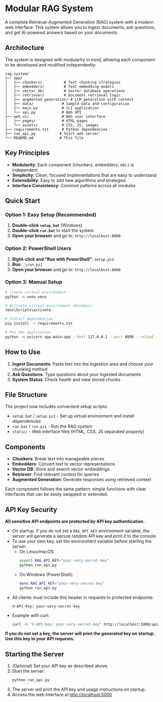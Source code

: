 # Modular RAG System

A complete Retrieval-Augmented Generation (RAG) system with a modern web interface. This system allows you to ingest documents, ask questions, and get AI-powered answers based on your documents.

## Architecture

The system is designed with modularity in mind, allowing each component to be developed and modified independently:

```
rag-system/
├── app/
│   ├── chunkers/          # Text chunking strategies
│   ├── embedders/         # Text embedding models
│   ├── vector_db/         # Vector database operations
│   ├── retriever/         # Document retrieval logic
│   ├── augmented_generation/ # LLM generation with context
│   ├── data/             # Sample data and configuration
│   ├── main.py           # CLI application
│   └── api.py            # Web API
├── web_ui/               # Web user interface
│   ├── pages/            # HTML pages
│   └── assets/           # CSS, JS, images
├── requirements.txt      # Python dependencies
├── run_api.py           # Start web server
└── README.md            # This file
```

## Key Principles

- **Modularity**: Each component (chunkers, embedders, etc.) is independent
- **Simplicity**: Clean, focused implementations that are easy to understand
- **Extensibility**: Easy to add new algorithms and strategies
- **Interface Consistency**: Common patterns across all modules

## Quick Start

### Option 1: Easy Setup (Recommended)
1. **Double-click `setup.bat`** (Windows) 
2. **Double-click `run.bat`** to start the system
3. **Open your browser** and go to: `http://localhost:8000`

### Option 2: PowerShell Users
1. **Right-click and "Run with PowerShell"**: `setup.ps1`
2. **Run**: `.\run.ps1` 
3. **Open your browser** and go to: `http://localhost:8000`

### Option 3: Manual Setup
```bash
# Create virtual environment
python -m venv venv

# Activate virtual environment (Windows)
venv\Scripts\activate

# Install dependencies
pip install -r requirements.txt

# Run the application
python -m uvicorn app.main:app --host 127.0.0.1 --port 8000 --reload
```

## How to Use

1. **Ingest Documents**: Paste text into the ingestion area and choose your chunking method
2. **Ask Questions**: Type questions about your ingested documents  
3. **System Status**: Check health and view stored chunks

## File Structure

The project now includes convenient setup scripts:

- `setup.bat` / `setup.ps1` - Set up virtual environment and install dependencies
- `run.bat` / `run.ps1` - Run the RAG system
- `static/` - Web interface files (HTML, CSS, JS separated properly)

## Components

- **Chunkers**: Break text into manageable pieces
- **Embedders**: Convert text to vector representations
- **Vector DB**: Store and search vector embeddings
- **Retriever**: Find relevant context for queries
- **Augmented Generation**: Generate responses using retrieved context

Each component follows the same pattern: simple functions with clear interfaces that can be easily swapped or extended. 

## API Key Security

**All sensitive API endpoints are protected by API key authentication.**

- On startup, if you do not set a `RAG_API_KEY` environment variable, the server will generate a secure random API key and print it to the console.
- To use your own key, set the environment variable before starting the server:
  - On Linux/macOS:
    ```sh
    export RAG_API_KEY="your-very-secret-key"
    python run_api.py
    ```
  - On Windows (PowerShell):
    ```powershell
    $env:RAG_API_KEY="your-very-secret-key"
    python run_api.py
    ```
- All clients must include this header in requests to protected endpoints:
  ```
  X-API-Key: your-very-secret-key
  ```
- Example with curl:
  ```sh
  curl -H "X-API-Key: your-very-secret-key" http://localhost:5000/api/documents/upload
  ```

**If you do not set a key, the server will print the generated key on startup. Use this key in your API requests.**

## Starting the Server

1. (Optional) Set your API key as described above.
2. Start the server:
   ```sh
   python run_api.py
   ```
3. The server will print the API key and usage instructions on startup.
4. Access the web interface at [http://localhost:5000](http://localhost:5000) 
